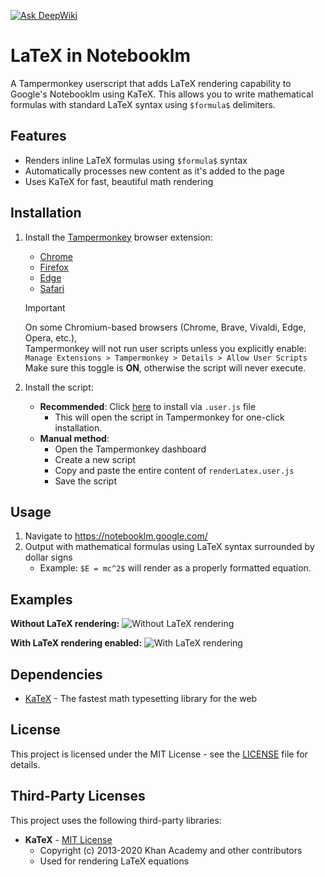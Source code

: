 [![Ask DeepWiki](https://deepwiki.com/badge.svg)](https://deepwiki.com/ergs0204/LatexInNotebooklm)
# LaTeX in Notebooklm

A Tampermonkey userscript that adds LaTeX rendering capability to Google's Notebooklm using KaTeX. This allows you to write mathematical formulas with standard LaTeX syntax using `$formula$` delimiters.

## Features

- Renders inline LaTeX formulas using `$formula$` syntax
- Automatically processes new content as it's added to the page
- Uses KaTeX for fast, beautiful math rendering

## Installation

1. Install the [Tampermonkey](https://www.tampermonkey.net/) browser extension:
   - [Chrome](https://chrome.google.com/webstore/detail/tampermonkey/dhdgffkkebhmkfjojejmpbldmpobfkfo)
   - [Firefox](https://addons.mozilla.org/en-US/firefox/addon/tampermonkey/)
   - [Edge](https://microsoftedge.microsoft.com/addons/detail/tampermonkey/iikmkjmpaadaobahmlepeloendndfphd)
   - [Safari](https://apps.apple.com/us/app/tampermonkey/id1482490089)
   
    > [!IMPORTANT]  
    > On some Chromium-based browsers (Chrome, Brave, Vivaldi, Edge, Opera, etc.),  
    > Tampermonkey will not run user scripts unless you explicitly enable:  
    > `Manage Extensions > Tampermonkey > Details > Allow User Scripts`  
    > Make sure this toggle is **ON**, otherwise the script will never execute.  

2. Install the script:
   - **Recommended**: Click [here](https://raw.githubusercontent.com/ergs0204/LatexInNotebooklm/refs/heads/main/renderLatex.user.js) to install via `.user.js` file
     - This will open the script in Tampermonkey for one-click installation.
   - **Manual method**:
     - Open the Tampermonkey dashboard
     - Create a new script
     - Copy and paste the entire content of `renderLatex.user.js`
     - Save the script

## Usage

1. Navigate to https://notebooklm.google.com/
2. Output with mathematical formulas using LaTeX syntax surrounded by dollar signs
   - Example: `$E = mc^2$` will render as a properly formatted equation.

## Examples


**Without LaTeX rendering:**
![Without LaTeX rendering](res/without_render.png)

**With LaTeX rendering enabled:**
![With LaTeX rendering](res/with_render.png)

## Dependencies

- [KaTeX](https://katex.org/) - The fastest math typesetting library for the web

## License

This project is licensed under the MIT License - see the [LICENSE](LICENSE) file for details.

## Third-Party Licenses

This project uses the following third-party libraries:

- **KaTeX** - [MIT License](https://github.com/KaTeX/KaTeX/blob/main/LICENSE)
  - Copyright (c) 2013-2020 Khan Academy and other contributors
  - Used for rendering LaTeX equations